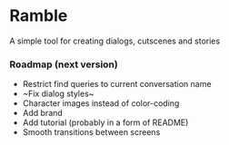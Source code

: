 # Ramble
A simple tool for creating dialogs, cutscenes and stories

### Roadmap (next version)
- Restrict find queries to current conversation name
- ~Fix dialog styles~
- Character images instead of color-coding
- Add brand
- Add tutorial (probably in a form of README)
- Smooth transitions between screens
